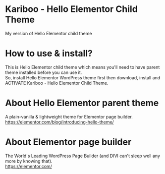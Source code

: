 # Kariboo - Hello Elementor Child Theme
My version of Hello Elementor child theme

# How to use & install?
This is Hello Elementor child theme which means you'll need to have parent theme installed before you can use it.<br/>
So, install Hello Elementor WordPress theme first then download, install and ACTIVATE Kariboo - Hello Elementor Child Theme.

# About Hello Elementor parent theme
A plain-vanilla & lightweight theme for Elementor page builder.<br/>
https://elementor.com/blog/introducing-hello-theme/

# About Elementor page builder
The World's Leading WordPress Page Builder (and DIVI can't sleep well any more by knowing that).<br/>
https://elementor.com/
